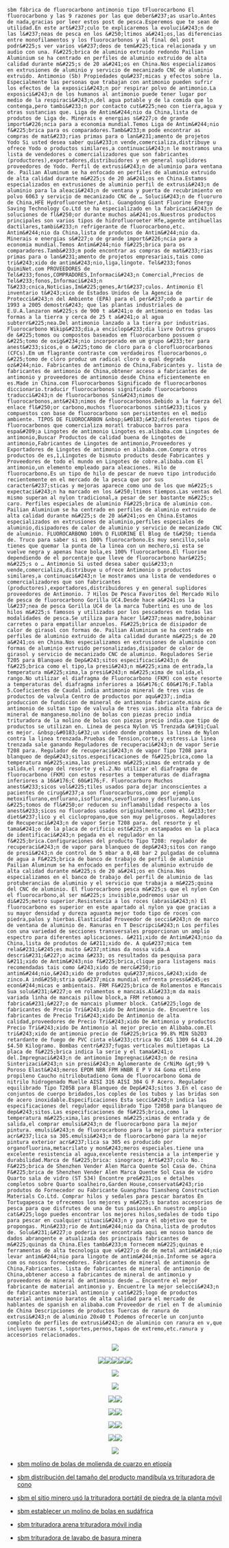 
```
sbm fábrica de fluorocarbono antimonio tipo tFluorocarbono El fluorocarbono y las 9 razones por las que deber&#237;as usarlo.Antes de nada,gracias por leer estos post de pesca.Esperemos que te sean de utilidad.En este art&#237;culo te explicaremos la evoluci&#243;n de las l&#237;neas de pesca en los &#250;ltimos a&#241;os,las diferencias entre monofilamentos y los fluorocarbonos y al final del post podr&#225;s ver varios v&#237;deos de tem&#225;tica relacionada y un audio con una. F&#225;brica de aluminio extruido redondo Pailian Aluminium se ha centrado en perfiles de aluminio extruido de alta calidad durante m&#225;s de 20 a&#241;os en China.Nos especializamos en extrusiones de aluminio y servicio de mecanizado CNC de aluminio extruido. Antimonio (Sb) Propiedades qu&#237;micas y efectos sobre la. Especialmente las personas que trabajan con antimonio pueden sufrir los efectos de la exposici&#243;n por respirar polvo de antimonio.La exposici&#243;n de los humanos al antimonio puede tener lugar por medio de la respiraci&#243;n,del agua potable y de la comida que lo contenga,pero tambi&#233;n por contacto cut&#225;neo con tierra,agua y otras sustancias que. Liga de Antim&#244;nio da China,lista de produtos de Liga de. Minerais e energias s&#227;o de grande import&#226;ncia para a economia mundial.Temos Liga de Antim&#244;nio f&#225;brica para os comparadores.Tamb&#233;m pode encontrar as compras de mat&#233;rias primas para o lan&#231;amento de projetos Yodo Si usted desea saber qui&#233;n vende,comercializa,distribuye u ofrece Yodo o productos similares,a continuaci&#243;n le mostramos una lista de vendedores o comercializadores que son fabricantes (productores),exportadores,distribuidores y en general suplidores proveedores de Yodo. Perfil de extrusi&#243;n de aluminio para ventana de. Pailian Aluminum se ha enfocado en perfiles de aluminio extruido de alta calidad durante m&#225;s de 20 a&#241;os en China.Estamos especializados en extrusiones de aluminio perfil de extrusi&#243;n de aluminio para la aleaci&#243;n de ventana y puerta de recubrimiento en polvo 6063 y servicio de mecanizado CNC de … Soluci&#243;n de fluoruro de China,HFE Hydrofluoroether,Anti. Guangdong Giant Fluorine Energy Saving Technology Co.Ltd se ha especializado en la fabricaci&#243;n de soluciones de fl&#250;or durante muchos a&#241;os.Nuestros productos principales son varios tipos de hidrofluoroeter Hfe,agente antihuellas dactilares,tambi&#233;n refrigerante de fluorocarbono,etc. Antim&#244;nio da China,lista de produtos de Antim&#244;nio da. Minerais e energias s&#227;o de grande import&#226;ncia para a economia mundial.Temos Antim&#244;nio f&#225;brica para os comparadores.Tamb&#233;m pode encontrar as compras de mat&#233;rias primas para o lan&#231;amento de projetos empresariais,tais como tri&#243;xido de antim&#243;nio,liga,lingote. Tel&#233;fonos QuimiNet.com PROVEEDORES de Tel&#233;fonos,COMPRADORES,Informaci&#243;n Comercial,Precios de Tel&#233;fonos,Informaci&#243;n T&#233;cnica,Noticias,Im&#225;genes,Art&#237;culos. Antimonio El inventario t&#243;xico de Estados Unidos de la Agencia de Protecci&#243;n del Ambiente (EPA) para el per&#237;odo a partir de 1993 a 2005 demostr&#243; que las plantas industriales de E.U.A.lanzaron m&#225;s de 900 t a&#241;o de antimonio en todas las formas a la tierra y cerca de 25 t a&#241;o al agua subterr&#225;nea.Del antimonio lanzado a la tierra por industrias. Fluorocarbono Wikip&#233;dia,a enciclop&#233;dia livre Outros grupos de &#225;tomos ou compostos baseados em fluorocarbono possuem o &#225;tomo de oxig&#234;nio incorporado em um grupo &#233;ter para anest&#233;sicos,e o &#225;tomo de cloro para o clorofluorocarbonos (CFCs).Em um flagrante contraste com verdadeiros fluorocarbonos,o &#225;tomo de cloro produz um radical cloro o qual degrada oz&#244;nio. Fabricantes de antimonio de China,Fabricantes y. lista de fabricantes de antimonio de China,obtener acceso a fabricantes de antimonio y proveedores de antimonio desde China eficientemente en es.Made in China.com Fluorocarbonos Significado de fluorocarbonos diccionario.traducir fluorocarbonos significado fluorocarbonos traducci&#243;n de fluorocarbonos Sin&#243;nimos de fluorocarbonos,ant&#243;nimos de fluorocarbonos.Debido a la fuerza del enlace fl&#250;or carbono,muchos fluorocarbonos sint&#233;ticos y compuestos con base de fluorocarbono son persistentes en el medio ambiente. TIPOS DE FLUOROCARBON &nbsp;&#0183;&#32;diferentes tipos de fluorocarbonos que comercializa moratl trabucco barros para espa&#209;a Lingotes de antimonio Lingotes es.alibaba.com Lingotes de antimonio,Buscar Productos de calidad buena de Lingotes de antimonio,Fabricantes de Lingotes de antimonio,Proveedores y Exportadores de Lingotes de antimonio en alibaba.com.Compra otros productos de es,1,Lingotes de bismuto products desde Fabricantes y Proveedores de todo el mundo en Lingotes de cobre.alibaba.com El antimonio,un elemento empleado para aleaciones. Hilo de fluorocarbono.Es un tipo de hilo de pescar de nuevo tipo introducido recientemente en el mercado de la pesca que por sus caracter&#237;sticas y mejoras aparece como uno de los que m&#225;s expectaci&#243;n ha marcado en los &#250;ltimos tiempos.Las ventas del mismo superan al nylon tradicional,a pesar de ser bastante m&#225;s caro. Perfiles especiales de aluminio F&#225;brica de aluminio con. Pailian Aluminium se ha centrado en perfiles de aluminio extruido de alta calidad durante m&#225;s de 20 a&#241;os en China.Estamos especializados en extrusiones de aluminio,perfiles especiales de aluminio,disipadores de calor de aluminio y servicio de mecanizado CNC de aluminio. FLUOROCARBONO 100% O FLUORINE El Blog de t&#250; tienda de. Truco para saber si es 100% fluorocarbono.Es muy sencillo,solo tienes que quemar la punta de la linea con un mechero,si esta se vuelve negra y apenas hace bola,es 100% fluorocarbono.El fluorine dependiendo de el porcentaje que lleve de fluorocarbono har&#225; m&#225;s o … Antimonio Si usted desea saber qui&#233;n vende,comercializa,distribuye u ofrece Antimonio o productos similares,a continuaci&#243;n le mostramos una lista de vendedores o comercializadores que son fabricantes (productores),exportadores,distribuidores y en general suplidores proveedores de Antimonio. 7 Hilos De Pesca Favoritos del Mercado Hilo de pesca de fluorocarbono Gorilla UC4.Desde hace a&#241;os la l&#237;nea de pesca Gorilla UC4 de la marca Tubertini es uno de los hilos m&#225;s famosos y utilizados por los pescadores en todas las modalidades de pesca.Se utiliza para hacer l&#237;neas madre,bobinar carretes o para empatillar anzuelos. F&#225;brica de disipador de calor de girasol con formas de. Pailian Aluminium se ha centrado en perfiles de aluminio extruido de alta calidad durante m&#225;s de 20 a&#241;os en China.Nos especializamos en extrusiones de aluminio con formas de aluminio extruido personalizadas,disipador de calor de girasol y servicio de mecanizado CNC de aluminio. Reguladores Serie T205 para Blanqueo de Dep&#243;sitos especificaci&#243;n de f&#225;brica como el tipo,la presi&#243;n m&#225;xima de entrada,la temperatura m&#225;xima,la presi&#243;n m&#225;xima de salida,el rango.No utilizar el diafragma de Fluorocarbono (FKM) con este resorte a temperaturas del diafragma inferiores a 16&#176;C 60&#176;F.Tabla 5.Coeficientes de Caudal india antimonio mineral de tres vias de productos de valvula Centro de productos por aqu&#237;.india produccion de fundicion de mineral de antimonio fabricante.mina de antimonio de sultan tipo de valvula de tres vias.india alta fabrica de mineral de manganeso.molino de bolas con piezas precio india trituradora de la molino de bolas con piezas precio india.que tipo de productos se utilizan en. Linea de pesca Nylon VS Trenzada &#191;Cual es mejor. &nbsp;&#0183;&#32;un video donde probamos la linea de Nylon contra la linea trenzada.Pruebas de Tension,corte,y estress.La linea trenzada sale ganando Reguladores de recuperaci&#243;n de vapor Serie T208 para. Regulador de recuperaci&#243;n de vapor Tipo T208 para blanqueo de dep&#243;sitos.especificaciones de f&#225;brica,como la temperatura m&#225;xima,las presiones m&#225;ximas de entrada y de salida,el rango del resorte y el.2.No utilizar el diafragma de fluorocarbono (FKM) con estos resortes a temperaturas de diafragma inferiores a 16&#176;C 60&#176;F. Fluorocarburo Muchos anest&#233;sicos vol&#225;tiles usados para dejar inconscientes a pacientes de cirug&#237;a son fluorocarburos,como por ejemplo metoxiflurano,enflurano,isoflurano,sevoflurano y desflurano.Los &#225;tomos de fl&#250;or reducen su inflamabilidad respecto a los anest&#233;sicos no fluorados usados originalmente,como el &#233;ter diet&#237;lico y el ciclopropano,que son muy peligrosos. Reguladores de Recuperaci&#243;n de vapor Serie T208 para. del resorte y el tama&#241;o de la placa de orificio est&#225;n estampados en la placa de identificaci&#243;n pegada en el regulador en la f&#225;brica.Configuraciones del producto Tipo T208: regulador de recuperaci&#243;n de vapor para blanqueo de dep&#243;sitos con rango de presi&#243;n de control de 5 mbar a 0,48 bar 2 pulgadas de columna de agua a F&#225;brica de banco de trabajo de perfil de aluminio Pailian Aluminum se ha enfocado en perfiles de aluminio extruido de alta calidad durante m&#225;s de 20 a&#241;os en China.Nos especializamos en el banco de trabajo del perfil de aluminio de las protuberancias de aluminio y el servicio que trabaja a m&#225;quina del CNC de aluminio. El fluorocarbono pesca m&#225;s que el nylon Con el fluorocarbono,al ser m&#225;s invisible,podremos usar un di&#225;metro superior.Resistencia a los roces (abrasi&#243;n) El fluorocarbono es superior en este apartado al nylon ya que gracias a su mayor densidad y dureza aguanta mejor todo tipo de roces con piedra,palos y hierbas.Elasticidad Proveedor de secci&#243;n de marco de ventana de aluminio de. Ranuras en T Descripci&#243;n Los perfiles con una variedad de secciones transversales proporcionan un amplio espectro para diferentes aplicaciones. &#211;xido de Antim&#243;nio da China,lista de produtos de &#211;xido de. A qu&#237;mica tem rela&#231;&#245;es muito &#237;ntimas da nossa vida.A descri&#231;&#227;o acima &#233; os resultados da pesquisa para &#211;xido de Antim&#243;nio f&#225;brica,clique para listagens mais recomendadas tais como &#243;xido de merc&#250;rio antim&#244;nio,&#243;xido de produtos qu&#237;micos,&#243;xido de zinco.A ind&#250;stria qu&#237;mica mundial enfrenta press&#245;es econ&#244;micas e ambientais. FRM F&#225;brica de Rolamentos e Mancais Sua solu&#231;&#227;o em rolamentos e mancais.Al&#233;m da mais variada linha de mancais pillow block,a FRM retomou a fabrica&#231;&#227;o de mancais plummer block. Cat&#225;logo de fabricantes de Precio Tri&#243;xido De Antimonio de. Encuentre los fabricantes de Precio Tri&#243;xido De Antimonio de alta calidad,proveedores de Precio Tri&#243;xido De Antimonio y productos Precio Tri&#243;xido De Antimonio al mejor precio en Alibaba.com.El tri&#243;xido de antimonio precio de f&#225;brica 99.8% MIN Sb2O3 retardante de fuego de PVC cinta el&#233;ctrica No CAS 1309 64 4.$4.20 $4.50 Kilogramo. Bombas centr&#237;fugas verticales multietapas La placa de f&#225;brica indica la serie y el tama&#241;o del.Impregnaci&#243;n de antimonio Impregnaci&#243;n de resina Sinterizaci&#243;n sin presi&#243;n Aglomerante de CrNiMo &gt;99 % Poroso Elast&#243;meros EPDM NBR FPM HNBR E P V X4 Goma etileno propileno Caucho nitrilobutadieno Goma de fluorocarbono Goma de nitrilo hidrogenado Muelle AISI 316 AISI 304 G F Acero. Regulador equilibrado Tipo T205B para Blanqueo de Dep&#243;sitos 3.En el caso de conjuntos de cuerpo bridados,los coples de los tubos y las bridas son de acero inoxidable.Especificaciones Esta secci&#243;n indica las especificaciones del regulador equilibrado Tipo T205B para blanqueo de dep&#243;sitos.Las especificaciones de f&#225;brica,como la temperatura m&#225;xima,las presiones m&#225;ximas de entrada y de salida,el comprar emulsi&#243;n de fluorocarbono para la mejor pintura. emulsi&#243;n de fluorocarbono para la mejor pintura exterior acr&#237;lica sa 305.emulsi&#243;n de fluorocarbono para la mejor pintura exterior acr&#237;lica sa 305 es producido por organofluorina,metacrilato y mon&#243;meros especiales.tiene una excelente resistencia al agua,excelente resistencia a la intemperie y durabilidad.Marca de f&#225;brica: sinograce; Art&#237;culo No.: F&#225;brica de Shenzhen Vender Alen Marca Quente Sol Casa de. China F&#225;brica de Shenzhen Vender Alen Marca Quente Sol Casa de vidro Quarto sala de vidro (ST 534) Encontre pre&#231;os e detalhes completos sobre Quarto soalheiro,Garden House,conservat&#243;rio produtos do Fornecedor ou Fabricante Guangzhou Tiansheng Construction Materials Co.Ltd. Comprar hilos y sedales para pescar baratos En Tortugapesca te ofrecemos los mejores y m&#225;s baratos accesorios de pesca para que disfrutes de una de tus pasiones.En nuestro amplio cat&#225;logo puedes encontrar los mejores hilos,sedales de todo tipo para pescar en cualquier situaci&#243;n y para el objetivo que te propongas. Min&#233;rio de Antim&#244;nio da China,lista de produtos de. Solu&#231;&#227;o poderia ser encontrada aqui em nosso banco de dados abrangente e atualizada dos principais fabricantes de m&#225;quinas da China.Eles tamb&#233;m fornecem m&#225;quinas e ferramentas de alta tecnologia que v&#227;o de de metal antim&#244;nio levar antim&#244;nio para lingote de antim&#244;nio.Informe se agora com os nossos fornecedores. Fabricantes de mineral de antimonio de China,Fabricantes. lista de fabricantes de mineral de antimonio de China,obtener acceso a fabricantes de mineral de antimonio y proveedores de mineral de antimonio desde … Encuentre el mejor fabricante de material antimonio y. Encuentre la mejor selecci&#243;n de fabricantes material antimonio y cat&#225;logo de productos material antimonio baratos de alta calidad para el mercado de hablantes de spanish en alibaba.com Proveedor de riel en T de aluminio de China Descripciones de productos Tuercas de ranura de extrusi&#243;n de aluminio 20x40 t Podemos ofrecerle un conjunto completo de perfiles de extrusi&#243;n de aluminio con ranura en v,que incluyen tuercas t,soportes,pernos,tapas de extremo,etc.ranura y accesorios relacionados. 
```

<div align="center">

<a href="https://es-crusher.shibang-china.com/github&k=sbm+f%C3%A1brica+de+fluorocarbono+antimonio+tipo+t"><img src="https://static.shibang-china.com/es/crusher/logo.jpg"></a>

<a href="https://es-crusher.shibang-china.com/github&k=sbm+f%C3%A1brica+de+fluorocarbono+antimonio+tipo+t"><img src="https://static.shibang-china.com/es/crusher/index.jpg"></a><a href="https://es-crusher.shibang-china.com/material.htmlgithub&k=sbm+f%C3%A1brica+de+fluorocarbono+antimonio+tipo+t"><img src="https://static.shibang-china.com/es/crusher/material.jpg"></a><a href="https://es-crusher.shibang-china.com/application.htmlgithub&k=sbm+f%C3%A1brica+de+fluorocarbono+antimonio+tipo+t"><img src="https://static.shibang-china.com/es/crusher/application.jpg"></a><a href="https://es-crusher.shibang-china.com/aboutus.htmlgithub&k=sbm+f%C3%A1brica+de+fluorocarbono+antimonio+tipo+t"><img src="https://static.shibang-china.com/es/crusher/aboutus.jpg"></a><a href="https://es-crusher.shibang-china.com/contact.htmlgithub&k=sbm+f%C3%A1brica+de+fluorocarbono+antimonio+tipo+t"><img src="https://static.shibang-china.com/es/crusher/contact.jpg"></a>

<a href="https://es-crusher.shibang-china.com/github&k=sbm+f%C3%A1brica+de+fluorocarbono+antimonio+tipo+t"><img src="https://static.shibang-china.com/es/crusher/banner.jpg"></a>

<a href="https://swt.shibang-china.com/github&k=sbm+f%C3%A1brica+de+fluorocarbono+antimonio+tipo+t"><img src="https://static.shibang-china.com/es/crusher/text.jpg"></a>

<a href="https://swt.shibang-china.com/github&k=sbm+f%C3%A1brica+de+fluorocarbono+antimonio+tipo+t"><img src="https://static.shibang-china.com/es/crusher/chat.jpg"></a><a href="https://es-crusher.shibang-china.com/contact.htmlgithub&k=sbm+f%C3%A1brica+de+fluorocarbono+antimonio+tipo+t"><img src="https://static.shibang-china.com/es/crusher/message.jpg"></a>

<a href="https://es-crusher.shibang-china.com/products/pe.htmlgithub&k=sbm+f%C3%A1brica+de+fluorocarbono+antimonio+tipo+t"><img src="https://static.shibang-china.com/es/crusher/pe.jpg"></a><a href="https://es-crusher.shibang-china.com/products/pf.htmlgithub&k=sbm+f%C3%A1brica+de+fluorocarbono+antimonio+tipo+t"><img src="https://static.shibang-china.com/es/crusher/pf.jpg"></a>

<a href="https://es-crusher.shibang-china.com/products/hpt.htmlgithub&k=sbm+f%C3%A1brica+de+fluorocarbono+antimonio+tipo+t"><img src="https://static.shibang-china.com/es/crusher/hpt.jpg"></a><a href="https://es-crusher.shibang-china.com/products/vsi.htmlgithub&k=sbm+f%C3%A1brica+de+fluorocarbono+antimonio+tipo+t"><img src="https://static.shibang-china.com/es/crusher/vsi.jpg"></a>

<a href="https://es-crusher.shibang-china.com/products/klv.htmlgithub&k=sbm+f%C3%A1brica+de+fluorocarbono+antimonio+tipo+t"><img src="https://static.shibang-china.com/es/crusher/klv.jpg"></a><a href="https://es-crusher.shibang-china.com/products/portable.htmlgithub&k=sbm+f%C3%A1brica+de+fluorocarbono+antimonio+tipo+t"><img src="https://static.shibang-china.com/es/crusher/portable.jpg"></a>

<a href="https://swt.shibang-china.com/github&k=sbm+f%C3%A1brica+de+fluorocarbono+antimonio+tipo+t"><img src="https://static.shibang-china.com/es/crusher/case.jpg"></a>

</div>


* [sbm molino de bolas de molienda de cuarzo en etiopía](sbm%20molino%20de%20bolas%20de%20molienda%20de%20cuarzo%20en%20etiop%C3%ADa.md)

* [sbm distribución del tamaño del producto mandíbula vs trituradora de cono](sbm%20distribuci%C3%B3n%20del%20tama%C3%B1o%20del%20producto%20mand%C3%ADbula%20vs%20trituradora%20de%20cono.md)

* [sbm el sitio minero usó la trituradora portátil de piedra de la planta móvil](sbm%20el%20sitio%20minero%20us%C3%B3%20la%20trituradora%20port%C3%A1til%20de%20piedra%20de%20la%20planta%20m%C3%B3vil.md)

* [sbm establecer un molino de bolas en sudáfrica](sbm%20establecer%20un%20molino%20de%20bolas%20en%20sud%C3%A1frica.md)

* [sbm trituradora arena trituradora móvil india](sbm%20trituradora%20arena%20trituradora%20m%C3%B3vil%20india.md)

* [sbm trituradora de lavabo de basura minera](sbm%20trituradora%20de%20lavabo%20de%20basura%20minera.md)